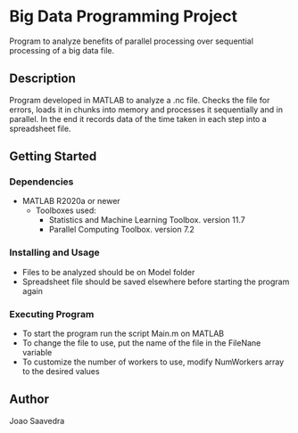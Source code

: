 # Big Data Programming Project

Program to analyze benefits of parallel processing over sequential processing of a big data file.

## Description

Program developed in MATLAB to analyze a .nc file. Checks the file for errors, loads it in chunks 
into memory and processes it sequentially and in parallel. In the end it records data of the time
taken in each step into a spreadsheet file.    

## Getting Started

### Dependencies

* MATLAB R2020a or newer
    * Toolboxes used:
        * Statistics and Machine Learning Toolbox. version 11.7
        * Parallel Computing Toolbox. version 7.2

### Installing and Usage

* Files to be analyzed should be on Model folder
* Spreadsheet file should be saved elsewhere before starting the program again

### Executing Program

* To start the program run the script Main.m on MATLAB
* To change the file to use, put the name of the file in the FileNane variable
* To customize the number of workers to use, modify NumWorkers array to the desired values

## Author

Joao Saavedra
